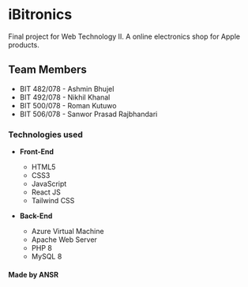 # iBitronics

Final project for Web Technology II. A online electronics shop for Apple products.

## Team Members

- BIT 482/078 - Ashmin Bhujel
- BIT 492/078 - Nikhil Khanal
- BIT 500/078 - Roman Kutuwo
- BIT 506/078 - Sanwor Prasad Rajbhandari

### Technologies used

- **Front-End**

  - HTML5
  - CSS3
  - JavaScript
  - React JS
  - Tailwind CSS

- **Back-End**

  - Azure Virtual Machine
  - Apache Web Server
  - PHP 8
  - MySQL 8

#### Made by ANSR
